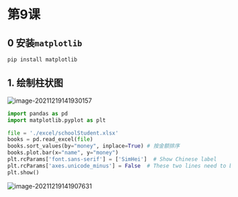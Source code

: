 # 第9课 



## 0 安装`matplotlib`

```
pip install matplotlib
```

 

## 1. 绘制柱状图

![image-20211219141930157](https://markdown-1301532546.cos.ap-guangzhou.myqcloud.com/markdown/20211219153614.png)

```python
import pandas as pd
import matplotlib.pyplot as plt

file = './excel/schoolStudent.xlsx'
books = pd.read_excel(file)
books.sort_values(by="money", inplace=True) # 按金额排序
books.plot.bar(x="name", y="money")
plt.rcParams['font.sans-serif'] = ['SimHei']  # Show Chinese label
plt.rcParams['axes.unicode_minus'] = False  # These two lines need to be set manually
plt.show()

```

![image-20211219141907631](https://markdown-1301532546.cos.ap-guangzhou.myqcloud.com/markdown/20211219153616.png)





